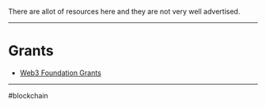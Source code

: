 There are allot of resources here and they are not very well advertised.

---
# Grants
- [Web3 Foundation Grants](https://github.com/w3f/Grants-Program)


---
#blockchain 